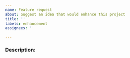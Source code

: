```yaml
---
name: Feature request
about: Suggest an idea that would enhance this project
title: ''
labels: enhancement
assignees: ''

---
```


### Description:
<!-- Provide a description of what you want to happen here -->
